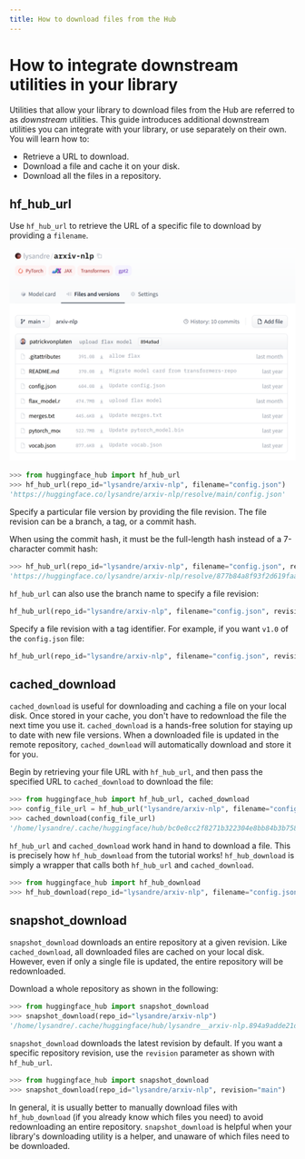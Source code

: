 ```yaml
---
title: How to download files from the Hub
---
```


# How to integrate downstream utilities in your library

Utilities that allow your library to download files from the Hub are referred to as *downstream* utilities. This guide introduces additional downstream utilities you can integrate with your library, or use separately on their own. You will learn how to:

* Retrieve a URL to download.
* Download a file and cache it on your disk.
* Download all the files in a repository.

## hf_hub_url

Use `hf_hub_url` to retrieve the URL of a specific file to download by providing a `filename`.

![/docs/assets/hub/repo.png](/docs/assets/hub/repo.png)

```python
>>> from huggingface_hub import hf_hub_url
>>> hf_hub_url(repo_id="lysandre/arxiv-nlp", filename="config.json")
'https://huggingface.co/lysandre/arxiv-nlp/resolve/main/config.json'
```

Specify a particular file version by providing the file revision. The file revision can be a branch, a tag, or a commit hash.

When using the commit hash, it must be the full-length hash instead of a 7-character commit hash:

```python
>>> hf_hub_url(repo_id="lysandre/arxiv-nlp", filename="config.json", revision="877b84a8f93f2d619faa2a6e514a32beef88ab0a")
'https://huggingface.co/lysandre/arxiv-nlp/resolve/877b84a8f93f2d619faa2a6e514a32beef88ab0a/config.json'
```

`hf_hub_url` can also use the branch name to specify a file revision:

```python
hf_hub_url(repo_id="lysandre/arxiv-nlp", filename="config.json", revision="main")
```

Specify a file revision with a tag identifier. For example, if you want `v1.0` of the `config.json` file:

```python
hf_hub_url(repo_id="lysandre/arxiv-nlp", filename="config.json", revision="v1.0")
```

## cached_download

`cached_download` is useful for downloading and caching a file on your local disk. Once stored in your cache, you don't have to redownload the file the next time you use it. `cached_download` is a hands-free solution for staying up to date with new file versions. When a downloaded file is updated in the remote repository, `cached_download` will automatically download and store it for you.

Begin by retrieving your file URL with `hf_hub_url`, and then pass the specified URL to `cached_download` to download the file:

```python
>>> from huggingface_hub import hf_hub_url, cached_download
>>> config_file_url = hf_hub_url("lysandre/arxiv-nlp", filename="config.json")
>>> cached_download(config_file_url)
'/home/lysandre/.cache/huggingface/hub/bc0e8cc2f8271b322304e8bb84b3b7580701d53a335ab2d75da19c249e2eeebb.066dae6fdb1e2b8cce60c35cc0f78ed1451d9b341c78de19f3ad469d10a8cbb1'
```

`hf_hub_url` and `cached_download` work hand in hand to download a file. This is precisely how `hf_hub_download` from the tutorial works! `hf_hub_download` is simply a wrapper that calls both `hf_hub_url` and `cached_download`.

```python
>>> from huggingface_hub import hf_hub_download
>>> hf_hub_download(repo_id="lysandre/arxiv-nlp", filename="config.json")
```

## snapshot_download

`snapshot_download` downloads an entire repository at a given revision. Like `cached_download`, all downloaded files are cached on your local disk. However, even if only a single file is updated, the entire repository will be redownloaded.

Download a whole repository as shown in the following:

```python
>>> from huggingface_hub import snapshot_download
>>> snapshot_download(repo_id="lysandre/arxiv-nlp")
'/home/lysandre/.cache/huggingface/hub/lysandre__arxiv-nlp.894a9adde21d9a3e3843e6d5aeaaf01875c7fade'
```

`snapshot_download` downloads the latest revision by default. If you want a specific repository revision, use the `revision` parameter as shown with `hf_hub_url`.

```python
>>> from huggingface_hub import snapshot_download
>>> snapshot_download(repo_id="lysandre/arxiv-nlp", revision="main")
```

In general, it is usually better to manually download files with `hf_hub_download` (if you already know which files you need) to avoid redownloading an entire repository. `snapshot_download` is helpful when your library's downloading utility is a helper, and unaware of which files need to be downloaded.